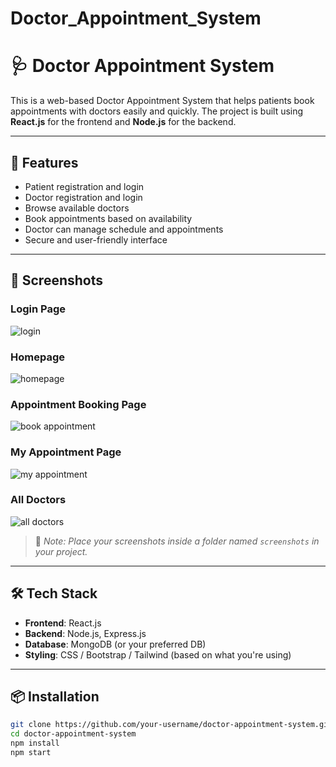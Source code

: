 # Doctor_Appointment_System
# 🩺 Doctor Appointment System

This is a web-based Doctor Appointment System that helps patients book appointments with doctors easily and quickly. The project is built using **React.js** for the frontend and **Node.js** for the backend.

---

## 🚀 Features

- Patient registration and login
- Doctor registration and login
- Browse available doctors
- Book appointments based on availability
- Doctor can manage schedule and appointments
- Secure and user-friendly interface

---

## 📸 Screenshots
### Login Page
![login](https://github.com/user-attachments/assets/a1d042f2-0c73-4538-b517-a2716feb7cab)

### Homepage
![homepage](https://github.com/user-attachments/assets/863edc2c-0245-4904-93d6-c3e2d0e21dac)

### Appointment Booking Page
![book appointment](https://github.com/user-attachments/assets/06e9f701-f530-440a-941a-b7a874e62d9c)

### My Appointment Page
![my appointment](https://github.com/user-attachments/assets/079859b8-ce5d-445b-8f83-c67689cca2ea)

### All Doctors
![all doctors](https://github.com/user-attachments/assets/583c7a34-c5e1-4e97-8407-df54afa5df1b)

> 📁 *Note: Place your screenshots inside a folder named `screenshots` in your project.*

---

## 🛠️ Tech Stack

- **Frontend**: React.js
- **Backend**: Node.js, Express.js
- **Database**: MongoDB (or your preferred DB)
- **Styling**: CSS / Bootstrap / Tailwind (based on what you're using)

---

## 📦 Installation

```bash
git clone https://github.com/your-username/doctor-appointment-system.git
cd doctor-appointment-system
npm install
npm start
